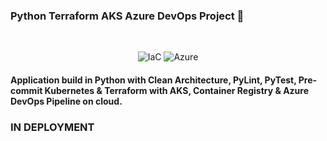 ### Python Terraform AKS Azure DevOps Project 👋
<br/>
<p align="center">

  <img alt="IaC" src="https://img.shields.io/badge/IaC-Terraform-blue" />

  <img alt="Azure" src="https://img.shields.io/badge/Microsoft-Azure-9cf" />

</p>

#### Application build in Python with Clean Architecture, PyLint, PyTest, Pre-commit Kubernetes & Terraform with AKS, Container Registry & Azure DevOps Pipeline on cloud.

### IN DEPLOYMENT
